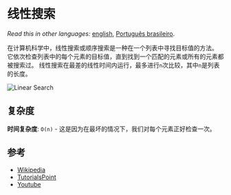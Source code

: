 # 线性搜索

_Read this in other languages:_
[english](README.md),
[Português brasileiro](README.pt-BR.md).

在计算机科学中，线性搜索或顺序搜索是一种在一个列表中寻找目标值的方法。
它依次检查列表中的每个元素的目标值，直到找到一个匹配的元素或所有的元素都被搜索过。
线性搜索在最差的线性时间内运行，最多进行`n`次比较，其中`n`是列表的长度。

![Linear Search](https://www.tutorialspoint.com/data_structures_algorithms/images/linear_search.gif)

## 复杂度

**时间复杂度**: `O(n)` - 
这是因为在最坏的情况下，我们对每个元素正好检查一次。

## 参考
- [Wikipedia](https://en.wikipedia.org/wiki/Linear_search)
- [TutorialsPoint](https://www.tutorialspoint.com/data_structures_algorithms/linear_search_algorithm.htm)
- [Youtube](https://www.youtube.com/watch?v=SGU9duLE30w)
